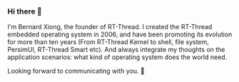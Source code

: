 ### Hi there 👋

I'm Bernard Xiong, the founder of RT-Thread. I created the RT-Thread embedded operating system in 2006, and have been promoting its evolution for more than ten years (From RT-Thread Kernel to shell, file system, PersimUI, RT-Thread Smart etc). And always integrate my thoughts on the application scenarios: what kind of operating system does the world need.

Looking forward to communicating with you. 👋

<!--
**BernardXiong/BernardXiong** is a ✨ _special_ ✨ repository because its `README.md` (this file) appears on your GitHub profile.

Here are some ideas to get you started:

- 🔭 I’m currently working on ...
- 🌱 I’m currently learning ...
- 👯 I’m looking to collaborate on ...
- 🤔 I’m looking for help with ...
- 💬 Ask me about ...
- 📫 How to reach me: ...
- 😄 Pronouns: ...
- ⚡ Fun fact: ...
-->
